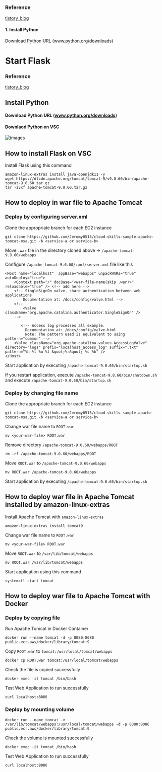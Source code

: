 ### Reference
[tistory_blog](https://smcjaemin0820.tistory.com/)

#### 1. Install Python
Download Python URL (www.python.org/downloads)
# Start Flask

### Reference
[tistory_blog](https://smcjaemin0820.tistory.com/)

## Install Python

#### Download Python URL (www.python.org/downloads)
#### Downlaod Python on VSC
![images](https://img1.daumcdn.net/thumb/R1280x0/?scode=mtistory2&fname=https%3A%2F%2Fblog.kakaocdn.net%2Fdn%2FbRnd8D%2FbtqHEFItlyR%2FAjw0xeaX7v6FMZPcQtQFDk%2Fimg.jpg)

## How to install Flask on VSC

Install Flask using this command


```
amazon-linux-extras install java-openjdk11 -y
wget https://dlcdn.apache.org/tomcat/tomcat-9/v9.0.60/bin/apache-tomcat-9.0.60.tar.gz
tar -zvxf apache-tomcat-9.0.60.tar.gz
```

## How to deploy in war file to Apache Tomcat  
### Deploy by configuring server.xml
Clone the appropriate branch for each EC2 instance
```
git clone https://github.com/Jeromy0515/cloud-skills-sample-apache-tomcat-msa.git -b <service-a or service-b>
```

Move `.war` file in the directory cloned above -> `/apache-tomcat-9.0.60/webapps`

Configure `/apache-tomcat-9.0.60/conf/server.xml` file like this
```
<Host name="localhost"  appBase="webapps" unpackWARs="true" autoDeploy="true">
    <Context path="/" docBase="<war-file-name(skip .war)>" reloadable="true" /> <!-- add here -->
    <!-- SingleSignOn valve, share authentication between web applications
        Documentation at: /docs/config/valve.html -->
    <!--
        <Valve className="org.apache.catalina.authenticator.SingleSignOn" />
    -->
 
       <!-- Access log processes all example.
         Documentation at: /docs/config/valve.html
         Note: The pattern used is equivalent to using pattern="common" -->
    <Valve className="org.apache.catalina.valves.AccessLogValve" directory="logs" prefix="localhost_access_log" suffix=".txt" pattern="%h %l %u %t &quot;%r&quot; %s %b" />
</Host>
```

Start application by executing `/apache-tomcat-9.0.60/bin/startup.sh`

If you restart application, execute `/apache-tomcat-9.0.60/bin/shutdown.sh` and execute `/apache-tomcat-9.0.60/bin/startup.sh`

### Deploy by changing file name 

Clone the appropriate branch for each EC2 instance
```
git clone https://github.com/Jeromy0515/cloud-skills-sample-apache-tomcat-msa.git -b <service-a or service-b>
```

Change war file name to `ROOT.war`
```
mv <your-war-file> ROOT.war
```

Remove directory `/apache-tomcat-9.0.60/webapps/ROOT` 
```
rm -rf /apache-tomcat-9.0.60/webapps/ROOT
```

Move `ROOT.war` to `/apache-tomcat-9.0.60/webapps`
```
mv ROOT.war /apache-tomcat-9.0.60/webapps
```

Start application by executing `/apache-tomcat-9.0.60/bin/startup.sh`


## How to deploy war file in Apache Tomcat installed by amazon-linux-extras
Install Apache Tomcat with `amazon-linux-extras`
```
amazon-linux-extras install tomcat9
```

Change war file name to `ROOT.war`
```
mv <your-war-file> ROOT.war
```

Move `ROOT.war` to `/var/lib/tomcat/webapps`
```
mv ROOT.war /var/lib/tomcat/webapps
```

Start application using this command
```
systemctl start tomcat
```

## How to deploy war file to Apache Tomcat with Docker

### Deploy by copying file

Run Apache Tomcat in Docker Container
```
docker run --name tomcat -d -p 8080:8080 public.ecr.aws/docker/library/tomcat:9 
```

Copy `ROOT.war` to `tomcat:/usr/local/tomcat/webapps`
```
docker cp ROOT.war tomcat:/usr/local/tomcat/webapps
```

Check the file is copied successfully
```
docker exec -it tomcat /bin/bash
```

Test Web Application to run successfully
```
curl localhost:8080
```

### Deploy by mounting volume

```
docker run --name tomcat -v /var/lib/tomcat/webapps:/usr/local/tomcat/webapps -d -p 8080:8080 public.ecr.aws/docker/library/tomcat:9
```

Check the volume is mounted successfully
```
docker exec -it tomcat /bin/bash
```

Test Web Application to run successfully
```
curl localhost:8080
```
